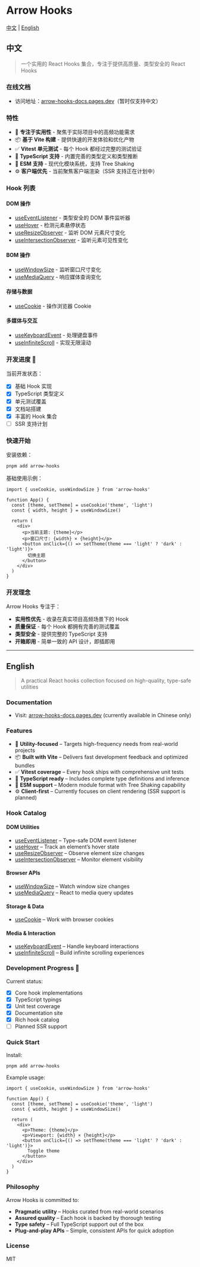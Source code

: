 # Arrow Hooks

[中文](#中文) | [English](#english)

## 中文

> 一个实用的 React Hooks 集合，专注于提供高质量、类型安全的 React Hooks

### 在线文档

- 访问地址：[arrow-hooks-docs.pages.dev](https://arrow-hooks-docs.pages.dev)（暂时仅支持中文）

### 特性

- 🎯 **专注于实用性** - 聚焦于实际项目中的高频功能需求
- 📦 **基于 Vite 构建** - 提供快速的开发体验和优化产物
- ✅ **Vitest 单元测试** - 每个 Hook 都经过完整的测试验证
- 🔷 **TypeScript 支持** - 内置完善的类型定义和类型推断
- 🚀 **ESM 支持** - 现代化模块系统，支持 Tree Shaking
- ⚙️ **客户端优先** - 当前聚焦客户端渲染（SSR 支持正在计划中）

### Hook 列表

#### DOM 操作
- [useEventListener](https://arrow-hooks-docs.pages.dev/hooks/use-event-listener) - 类型安全的 DOM 事件监听器
- [useHover](https://arrow-hooks-docs.pages.dev/hooks/use-hover) - 检测元素悬停状态
- [useResizeObserver](https://arrow-hooks-docs.pages.dev/hooks/use-resize-observer) - 监听 DOM 元素尺寸变化
- [useIntersectionObserver](https://arrow-hooks-docs.pages.dev/hooks/use-intersection-observer) - 监听元素可见性变化

#### BOM 操作
- [useWindowSize](https://arrow-hooks-docs.pages.dev/hooks/use-window-size) - 监听窗口尺寸变化
- [useMediaQuery](https://arrow-hooks-docs.pages.dev/hooks/use-media-query) - 响应媒体查询变化

#### 存储与数据
- [useCookie](https://arrow-hooks-docs.pages.dev/hooks/use-cookie) - 操作浏览器 Cookie

#### 多媒体与交互
- [useKeyboardEvent](https://arrow-hooks-docs.pages.dev/hooks/use-keyboard-event) - 处理键盘事件
- [useInfiniteScroll](https://arrow-hooks-docs.pages.dev/hooks/use-infinite-scroll) - 实现无限滚动

### 开发进度 :rocket:

当前开发状态：

- [x] 基础 Hook 实现
- [x] TypeScript 类型定义
- [x] 单元测试覆盖
- [x] 文档站搭建
- [x] 丰富的 Hook 集合
- [ ] SSR 支持计划

### 快速开始

安装依赖：

```bash
pnpm add arrow-hooks
```

基础使用示例：

```tsx
import { useCookie, useWindowSize } from 'arrow-hooks'

function App() {
  const [theme, setTheme] = useCookie('theme', 'light')
  const { width, height } = useWindowSize()

  return (
    <div>
      <p>当前主题: {theme}</p>
      <p>窗口尺寸: {width} × {height}</p>
      <button onClick={() => setTheme(theme === 'light' ? 'dark' : 'light')}>
        切换主题
      </button>
    </div>
  )
}
```

### 开发理念

Arrow Hooks 专注于：

- **实用性优先** - 收录在真实项目高频场景下的 Hook
- **质量保证** - 每个 Hook 都拥有完善的测试覆盖
- **类型安全** - 提供完整的 TypeScript 支持
- **开箱即用** - 简单一致的 API 设计，即插即用

---

## English

> A practical React hooks collection focused on high-quality, type-safe utilities

### Documentation

- Visit: [arrow-hooks-docs.pages.dev](https://arrow-hooks-docs.pages.dev) (currently available in Chinese only)

### Features

- 🎯 **Utility-focused** – Targets high-frequency needs from real-world projects
- 📦 **Built with Vite** – Delivers fast development feedback and optimized bundles
- ✅ **Vitest coverage** – Every hook ships with comprehensive unit tests
- 🔷 **TypeScript ready** – Includes complete type definitions and inference
- 🚀 **ESM support** – Modern module format with Tree Shaking capability
- ⚙️ **Client-first** – Currently focuses on client rendering (SSR support is planned)

### Hook Catalog

#### DOM Utilities
- [useEventListener](https://arrow-hooks-docs.pages.dev/hooks/use-event-listener) – Type-safe DOM event listener
- [useHover](https://arrow-hooks-docs.pages.dev/hooks/use-hover) – Track an element’s hover state
- [useResizeObserver](https://arrow-hooks-docs.pages.dev/hooks/use-resize-observer) – Observe element size changes
- [useIntersectionObserver](https://arrow-hooks-docs.pages.dev/hooks/use-intersection-observer) – Monitor element visibility

#### Browser APIs
- [useWindowSize](https://arrow-hooks-docs.pages.dev/hooks/use-window-size) – Watch window size changes
- [useMediaQuery](https://arrow-hooks-docs.pages.dev/hooks/use-media-query) – React to media query updates

#### Storage & Data
- [useCookie](https://arrow-hooks-docs.pages.dev/hooks/use-cookie) – Work with browser cookies

#### Media & Interaction
- [useKeyboardEvent](https://arrow-hooks-docs.pages.dev/hooks/use-keyboard-event) – Handle keyboard interactions
- [useInfiniteScroll](https://arrow-hooks-docs.pages.dev/hooks/use-infinite-scroll) – Build infinite scrolling experiences

### Development Progress :rocket:

Current status:

- [x] Core hook implementations
- [x] TypeScript typings
- [x] Unit test coverage
- [x] Documentation site
- [x] Rich hook catalog
- [ ] Planned SSR support

### Quick Start

Install:

```bash
pnpm add arrow-hooks
```

Example usage:

```tsx
import { useCookie, useWindowSize } from 'arrow-hooks'

function App() {
  const [theme, setTheme] = useCookie('theme', 'light')
  const { width, height } = useWindowSize()

  return (
    <div>
      <p>Theme: {theme}</p>
      <p>Viewport: {width} × {height}</p>
      <button onClick={() => setTheme(theme === 'light' ? 'dark' : 'light')}>
        Toggle theme
      </button>
    </div>
  )
}
```

### Philosophy

Arrow Hooks is committed to:

- **Pragmatic utility** – Hooks curated from real-world scenarios
- **Assured quality** – Each hook is backed by thorough testing
- **Type safety** – Full TypeScript support out of the box
- **Plug-and-play APIs** – Simple, consistent APIs for quick adoption

### License

MIT
